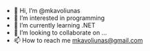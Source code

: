 - 👋 Hi, I’m @mkavoliunas
- 👀 I’m interested in programming
- 🌱 I’m currently learning .NET
- 💞️ I’m looking to collaborate on ...
- 📫 How to reach me mkavoliunas@gmail.com

<!---
mkavoliunas/mkavoliunas is a ✨ special ✨ repository because its `README.md` (this file) appears on your GitHub profile.
You can click the Preview link to take a look at your changes.
--->
